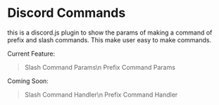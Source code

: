 # Discord Commands

this is a discord.js plugin to show the params of making a command of prefix and slash commands. This make user easy to make commands.

Current Feature:
> Slash Command Params\n
> Prefix Command Params

Coming Soon:
> Slash Command Handler\n
> Prefix Command Handler